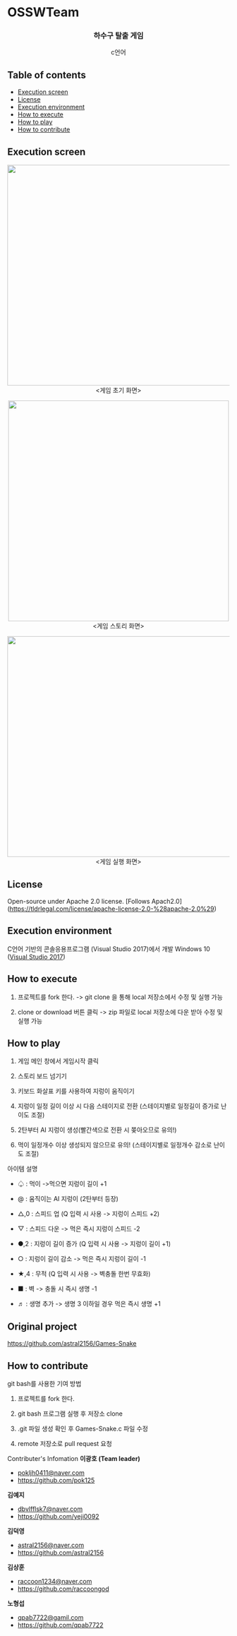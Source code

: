 # OSSWTeam
<h3 align="center">하수구 탈출 게임</h3>
<p align="center">
    c언어
</p>


## Table of contents
- [Execution screen](#execution-screen)
- [License](#license)
- [Execution environment](#execution-environment)
- [How to execute](#how-to-execute)
- [How to play](#how-to-play)
- [How to contribute](#how-to-contribute)

## Execution screen
<p align="center">
<img src="http://postfiles11.naver.net/MjAxODA1MjdfMTU1/MDAxNTI3NDA1MzE5OTEy.4CPWlB0iNh7Sv1mJ3IJR2grOYNPhBkukNMn76FfldEMg.oz8PcUD_XSy4b3u491BXy96sIdSfs4bSzPwGuIbdTAsg.PNG.dbvlfflsk7/mainScreen.PNG?type=w2" width=700 height=500></img>
</br>
<게임 초기 화면>
</p>

<p align="center">
<img src="http://postfiles16.naver.net/MjAxODA1MjdfNzQg/MDAxNTI3NDMwODA0MTc3.2w--SURcR_AmZjLwgn6CLLdaAHR_3S_0QH15rUpcLg4g.jxxzu2xl-gBnIeHZcphEmoWbab8Pk8wc4Hlcl6Kd6WQg.PNG.dbvlfflsk7/story1.PNG?type=w2" width=500 height=500></img>
</br>
<게임 스토리 화면>
</p>

<p align="center">
<img src="http://postfiles6.naver.net/MjAxODA1MjdfMTc4/MDAxNTI3NDMwNzcxODA2.SKh4ZKwOYGOywcj0xa2KizWa8-97Lz68iwBh-UT1X0Yg.VHM19AdsfM3Z0gWImEZ5QlpVOuhGcinSOmDjWoMRjZ0g.PNG.dbvlfflsk7/gameScreen.PNG?type=w2" width=700 height=500></img>
</br>
<게임 실행 화면>
</p>


## License
Open-source under Apache 2.0 license. [Follows Apach2.0]
(https://tldrlegal.com/license/apache-license-2.0-%28apache-2.0%29)


## Execution environment
C언어 기반의 콘솔응용프로그램 (Visual Studio 2017)에서 개발 
Windows 10  ([Visual Studio 2017](https://www.visualstudio.com/ko-kr/productinfo/vs2017-system-requirements-vs))



## How to execute
1) 프로젝트를 fork 한다. -> git clone 을 통해 local 저장소에서 수정 및 실행 가능

2) clone or download 버튼 클릭 -> zip 파일로 local 저장소에 다운 받아 수정 및 실행 가능 


## How to play
1) 게임 메인 창에서 게임시작 클릭

2) 스토리 보드 넘기기

3) 키보드 화살표 키를 사용하여 지렁이 움직이기

4) 지렁이 일정 길이 이상 시 다음 스테이지로 전환 (스테이지별로 일정길이 증가로 난이도 조절)

5) 2탄부터 AI 지렁이 생성(빨간색으로 전환 시 쫒아오므로 유의!)

6) 먹이 일정개수 이상 생성되지 않으므로 유의! (스테이지별로 일정개수 감소로 난이도 조절)


아이템 설명 
* ♤ : 먹이 ->먹으면 지렁이 길이 +1

* @ : 움직이는 AI 지렁이 (2탄부터 등장)

* △,0 : 스피드 업 (Q 입력 시 사용 -> 지렁이 스피드 +2)

* ▽ : 스피드 다운 -> 먹은 즉시 지렁이 스피드 -2

* ●,2 : 지렁이 길이 증가 (Q 입력 시 사용 -> 지렁이 길이 +1)

* ○ : 지렁이 길이 감소 -> 먹은 즉시 지렁이 길이 -1

* ★,4 : 무적 (Q 입력 시 사용 -> 벽충돌 한번 무효화)

* ■ : 벽 -> 충돌 시 즉시 생명 -1

* ♬ : 생명 추가 -> 생명 3 이하일 경우 먹은 즉시 생명 +1


## Original project
https://github.com/astral2156/Games-Snake

## How to contribute

git bash를 사용한 기여 방법 
1) 프로젝트를 fork 한다.

2) git bash 프로그램 실행 후 저장소 clone

3) .git 파일 생성 확인 후 Games-Snake.c 파일 수정

4) remote 저장소로 pull request 요청


Contributer's Infomation
**이광호 (Team leader)**  

* <pokljh0411@naver.com>
* https://github.com/pok125

**김예지**

* <dbvlfflsk7@naver.com>
* https://github.com/yeji0092

**김덕영**

* <astral2156@naver.com>
* https://github.com/astral2156

**김상훈** 

* <raccoon1234@naver.com>
* https://github.com/raccoongod

**노형섭** 

* <qpab7722@gamil.com>
* https://github.com/qpab7722


